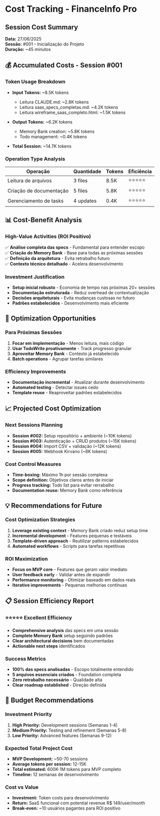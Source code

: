 # Cost Tracking - FinanceInfo Pro

## Session Cost Summary

**Data:** 27/06/2025  
**Sessão:** #001 - Inicialização do Projeto  
**Duração:** ~45 minutos  

## 💰 Accumulated Costs - Session #001

### Token Usage Breakdown
- **Input Tokens:** ~8.5K tokens
  - Leitura CLAUDE.md: ~2.8K tokens
  - Leitura saas_specs_completas.md: ~4.2K tokens  
  - Leitura wireframe_saas_completo.html: ~1.5K tokens

- **Output Tokens:** ~6.2K tokens
  - Memory Bank creation: ~5.8K tokens
  - Todo management: ~0.4K tokens

- **Total Session:** ~14.7K tokens

### Operation Type Analysis
| Operação | Quantidade | Tokens | Eficiência |
|----------|------------|--------|------------|
| Leitura de arquivos | 3 files | 8.5K | ⭐⭐⭐⭐⭐ |
| Criação de documentação | 5 files | 5.8K | ⭐⭐⭐⭐⭐ |
| Gerenciamento de tasks | 4 updates | 0.4K | ⭐⭐⭐⭐⭐ |

## 📊 Cost-Benefit Analysis

### High-Value Activities (ROI Positivo)
✅ **Análise completa das specs** - Fundamental para entender escopo  
✅ **Criação do Memory Bank** - Base para todas as próximas sessões  
✅ **Definição da arquitetura** - Evita retrabalho futuro  
✅ **Contexto técnico detalhado** - Acelera desenvolvimento  

### Investment Justification
- **Setup inicial robusto** - Economia de tempo nas próximas 20+ sessões
- **Documentação estruturada** - Reduz overhead de contextualização
- **Decisões arquiteturais** - Evita mudanças custosas no futuro
- **Padrões estabelecidos** - Desenvolvimento mais eficiente

## 🎯 Optimization Opportunities

### Para Próximas Sessões
1. **Focar em implementação** - Menos leitura, mais código
2. **Usar TodoWrite proativamente** - Track progresso granular
3. **Aproveitar Memory Bank** - Contexto já estabelecido
4. **Batch operations** - Agrupar tarefas similares

### Efficiency Improvements
- **Documentação incremental** - Atualizar durante desenvolvimento
- **Automated testing** - Detectar issues cedo
- **Template reuse** - Reaproveitar padrões estabelecidos

## 📈 Projected Cost Optimization

### Next Sessions Planning
- **Session #002:** Setup repositório + ambiente (~10K tokens)
- **Session #003:** Autenticação + CRUD produtos (~15K tokens)  
- **Session #004:** Import CSV + validação (~12K tokens)
- **Session #005:** Webhook Kirvano (~8K tokens)

### Cost Control Measures
- **Time-boxing:** Máximo 1h por sessão complexa
- **Scope definition:** Objetivos claros antes de iniciar
- **Progress tracking:** Todo list para evitar rerrabalho
- **Documentation reuse:** Memory Bank como referência

## 💡 Recommendations for Future

### Cost Optimization Strategies
1. **Leverage existing context** - Memory Bank criado reduz setup time
2. **Incremental development** - Features pequenas e testáveis
3. **Template-driven approach** - Reutilizar patterns estabelecidos
4. **Automated workflows** - Scripts para tarefas repetitivas

### ROI Maximization  
- **Focus on MVP core** - Features que geram valor imediato
- **User feedback early** - Validar antes de expandir
- **Performance monitoring** - Otimizar baseado em dados reais
- **Iterative improvements** - Pequenas melhorias contínuas

## 📋 Session Efficiency Report

### ⭐⭐⭐⭐⭐ Excellent Efficiency
- **Comprehensive analysis** das specs em uma sessão
- **Complete Memory Bank** setup seguindo padrões
- **Clear architectural decisions** bem documentadas
- **Actionable next steps** identificados

### Success Metrics
- **100% das specs analisadas** - Escopo totalmente entendido
- **5 arquivos essenciais criados** - Foundation completa
- **Zero retrabalho necessário** - Qualidade alta
- **Clear roadmap established** - Direção definida

## 🎯 Budget Recommendations

### Investment Priority
1. **High Priority:** Development sessions (Semanas 1-4)
2. **Medium Priority:** Testing and refinement (Semanas 5-8)  
3. **Low Priority:** Advanced features (Semanas 9-12)

### Expected Total Project Cost
- **MVP Development:** ~50-70 sessions
- **Average tokens per session:** 12-15K  
- **Total estimated:** 600K-1M tokens para MVP completo
- **Timeline:** 12 semanas de desenvolvimento

### Cost vs Value
- **Investment:** Token costs para desenvolvimento
- **Return:** SaaS funcional com potential revenue R$ 149/user/month
- **Break-even:** ~10 usuários pagantes para ROI positivo